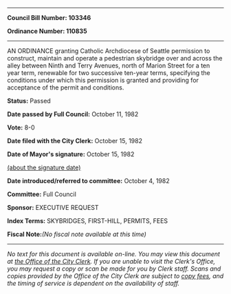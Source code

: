 

********

**Council Bill Number: 103346**
   
**Ordinance Number: 110835**
********

 AN ORDINANCE granting Catholic Archdiocese of Seattle permission to construct, maintain and operate a pedestrian skybridge over and across the alley between Ninth and Terry Avenues, north of Marion Street for a ten year term, renewable for two successive ten-year terms, specifying the conditions under which this permission is granted and providing for acceptance of the permit and conditions.

**Status:** Passed
   
**Date passed by Full Council:** October 11, 1982
   
**Vote:** 8-0
   
**Date filed with the City Clerk:** October 15, 1982
   
**Date of Mayor's signature:** October 15, 1982
   
[(about the signature date)](/~public/approvaldate.htm)
   
   
   
**Date introduced/referred to committee:** October 4, 1982
   
**Committee:** Full Council
   
**Sponsor:** EXECUTIVE REQUEST
   
   
**Index Terms:** SKYBRIDGES, FIRST-HILL, PERMITS, FEES

**Fiscal Note:**_(No fiscal note available at this time)_
********

_No text for this document is available on-line. You may view this document at [the Office of the City Clerk](http://www.seattle.gov/leg/clerk/contactUs.htm). If you are unable to visit the Clerk's Office, you may request a copy or scan be made for you by Clerk staff. Scans and copies provided by the Office of the City Clerk are subject to [copy fees](http://clerk.seattle.gov/~public/clerkfees.htm), and the timing of service is dependent on the availability of staff._

